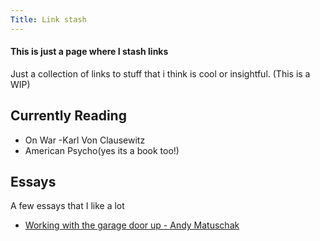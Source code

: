 ```yaml
---
Title: Link stash
---
```


#### This is just a page where I stash links

Just a collection of links to stuff that i think is cool or insightful.
(This is a WIP)

## Currently Reading

- On War -Karl Von Clausewitz
- American Psycho(yes its a book too!)

## Essays

A few essays that I like a lot

- [Working with the garage door up - Andy Matuschak](https://notes.andymatuschak.org/Work_with_the_garage_door_up)
